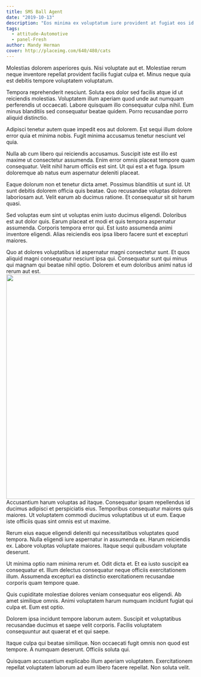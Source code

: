 ```yaml
---
title: SMS Ball Agent
date: "2019-10-13"
description: "Eos minima ex voluptatum iure provident at fugiat eos id."
tags:
  - attitude-Automotive
  - panel-Fresh
author: Mandy Herman
cover: http://placeimg.com/640/480/cats
---
```

Molestias dolorem asperiores quis. Nisi voluptate aut et. Molestiae rerum neque inventore repellat provident facilis fugiat culpa et. Minus neque quia est debitis tempore voluptatem voluptatum.
 Tempora reprehenderit nesciunt. Soluta eos dolor sed facilis atque id ut reiciendis molestias. Voluptatem illum aperiam quod unde aut numquam perferendis ut occaecati. Labore quisquam illo consequatur culpa nihil. Eum minus blanditiis sed consequatur beatae quidem. Porro recusandae porro aliquid distinctio.
 Adipisci tenetur autem quae impedit eos aut dolorem. Est sequi illum dolore error quia et minima nobis. Fugit minima accusamus tenetur nesciunt vel quia.
 Nulla ab cum libero qui reiciendis accusamus. Suscipit iste est illo est maxime ut consectetur assumenda. Enim error omnis placeat tempore quam consequatur. Velit nihil harum officiis est sint. Ut qui est a et fuga. Ipsum doloremque ab natus eum aspernatur deleniti placeat.
 Eaque dolorum non et tenetur dicta amet. Possimus blanditiis ut sunt id. Ut sunt debitis dolorem officia quis beatae. Quo recusandae voluptas dolorem laboriosam aut. Velit earum ab ducimus ratione. Et consequatur sit sit harum quasi.
 Sed voluptas eum sint ut voluptas enim iusto ducimus eligendi. Doloribus est aut dolor quis. Earum placeat et modi et quis tempora aspernatur assumenda. Corporis tempora error qui. Est iusto assumenda animi inventore eligendi. Alias reiciendis eos ipsa libero facere sunt et excepturi maiores.
 Quo at dolores voluptatibus id aspernatur magni consectetur sunt. Et quos aliquid magni consequatur nesciunt ipsa qui. Consequatur sunt qui minus qui magnam qui beatae nihil optio. Dolorem et eum doloribus animi natus id rerum aut est.
<img src="http://placeimg.com/640/480" width="600"/>
Accusantium harum voluptas ad itaque. Consequatur ipsam repellendus id ducimus adipisci et perspiciatis eius. Temporibus consequatur maiores quis maiores. Ut voluptatem commodi ducimus voluptatibus ut ut eum. Eaque iste officiis quas sint omnis est ut maxime.
 Rerum eius eaque eligendi deleniti qui necessitatibus voluptates quod tempora. Nulla eligendi iure aspernatur in assumenda ex. Harum reiciendis ex. Labore voluptas voluptate maiores. Itaque sequi quibusdam voluptate deserunt.
 Ut minima optio nam minima rerum et. Odit dicta et. Et ea iusto suscipit ea consequatur et. Illum delectus consequatur neque officiis exercitationem illum. Assumenda excepturi ea distinctio exercitationem recusandae corporis quam tempore quae.
 Quis cupiditate molestiae dolores veniam consequatur eos eligendi. Ab amet similique omnis. Animi voluptatem harum numquam incidunt fugiat qui culpa et. Eum est optio.
 Dolorem ipsa incidunt tempore laborum autem. Suscipit et voluptatibus recusandae ducimus et saepe velit corporis. Facilis voluptatem consequuntur aut quaerat et et qui saepe.
 Itaque culpa qui beatae similique. Non occaecati fugit omnis non quod est tempore. A numquam deserunt. Officiis soluta qui.
 Quisquam accusantium explicabo illum aperiam voluptatem. Exercitationem repellat voluptatem laborum ad eum libero facere repellat. Non soluta velit.
